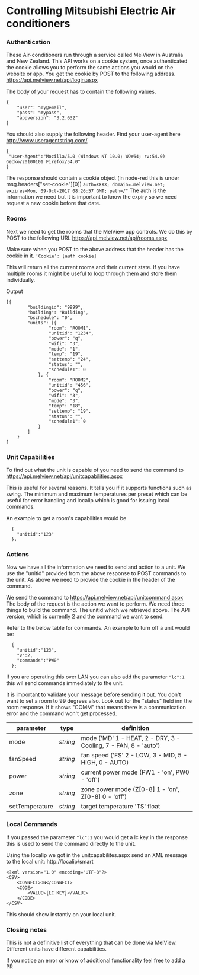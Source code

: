 # Controlling Mitsubishi Electric Air conditioners

### Authentication
These Air-conditioners run through a service called MelView in Australia and New Zealand.
This API works on a cookie system, once authenticated the cookie allows you to perform the same actions you would on the website or app.
You get the cookie by POST to the following address.
https://api.melview.net/api/login.aspx

The body of your request has to contain the following values.
```
{
	"user": "my@email",
	"pass": "mypass",
	"appversion": "3.2.632"
}
```

You should also supply the following header. 
Find your user-agent here http://www.useragentstring.com/

```
{
 "User-Agent":"Mozilla/5.0 (Windows NT 10.0; WOW64; rv:54.0) Gecko/20100101 Firefox/54.0"
}
```

The response should contain a cookie object (in node-red this is under msg.headers["set-cookie"][0])
`auth=XXXX; domain=.melview.net; expires=Mon, 09-Oct-2017 08:26:57 GMT; path=/"`
The auth is the information we need but it is important to know the expiry so we need request a new cookie before that date.

### Rooms
Next we need to get the rooms that the MelView app controls.
We do this by POST to the following URL
https://api.melview.net/api/rooms.aspx

Make sure when you POST to the above address that the header has the cookie in it.
`‘Cookie’: [auth cookie]`

This will return all the current rooms and their current state.
If you have multiple rooms it might be useful to loop through them and store them individually.

Output
``` 
[{
		"buildingid": "9999",
		"building": "Building",
		"bschedule": "0",
		"units": [{
				"room": "ROOM1",
				"unitid": "1234",
				"power": "q",
				"wifi": "3",
				"mode": "1",
				"temp": "19",
				"settemp": "24",
				"status": "",
				"schedule1": 0
			}, {
				"room": "ROOM2",
				"unitid": "456",
				"power": "q",
				"wifi": "3",
				"mode": "3",
				"temp": "18",
				"settemp": "19",
				"status": "",
				"schedule1": 0
			}
		]
	}
]
```
### Unit Capabilities

To find out what the unit is capable of you need to send the command to 
https://api.melview.net/api/unitcapabilities.aspx

This is useful for several reasons. It tells you if it supports functions such as swing.
The minimum and maximum temperatures per preset which can be useful for error handling and localip which is good for 
issuing local commands.

An example to get a room's capabilities would be
```
  {
    "unitid":"123"
  };
```
### Actions

Now we have all the information we need to send and action to a unit.
We use the "unitid" provided from the above response to POST commands to the unit.
As above we need to provide the cookie in the header of the command.

We send the command to https://api.melview.net/api/unitcommand.aspx
The body of the request is the action we want to perform.
We need three things to build the command.
The unitid which we retrieved above. The API version, which is currently 2 and the command we want to send.

Refer to the below table for commands.
An example to turn off a unit would be:
```
  {
    "unitid":"123",
    "v":2,
    "commands":"PW0"
  };
```

If you are operating this over LAN you can also add the parameter ``"lc":1`` this wil send commands immediately to the unit.

It is important to validate your message before sending it out. 
You don't want to set a room to 99 degrees also. Look out for the "status" field inn the room response.
If it shows "COMM" that means there is a communication error and the command won't get processed.

| parameter | type | definition |
|---|---|---|
| mode | *string* |  mode ('MD' 1 - HEAT, 2 - DRY, 3 - Cooling, 7 - FAN, 8 - 'auto') |
| fanSpeed | *string* |  fan speed ('FS' 2 - LOW, 3 - MID, 5 - HIGH, 0 - AUTO)|
| power | *string* | current power mode (PW1 - 'on', PW0 - 'off') |
| zone | *string* | zone power mode (Z[0-8] 1 - 'on', Z[0-8] 0 - 'off') |
| setTemperature | *string* | target temperature 'TS' float |

### Local Commands
If you passed the parameter ``"lc":1`` you would get a lc key in the response this is used to send the command directly to the unit.

Using the localip we got in the unitcapabilites.aspx send an XML message to the local unit:
http://localip/smart

```
<?xml version="1.0" encoding="UTF-8"?>
<CSV>
	<CONNECT>ON</CONNECT>
	<CODE>
		<VALUE>{LC KEY}</VALUE>
	</CODE>
</CSV>
```

This should show instantly on your local unit.

### Closing notes
This is not a definitive list of everything that can be done via MelView.
Different units have different capabilities.

If you notice an error or know of additional functionality feel free to add a PR
